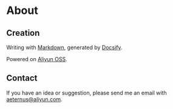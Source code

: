 # About

## Creation

Writing with [Markdown](https://www.markdownguide.org/), generated by [Docsify](https://docsify.js.org/).

Powered on [Aliyun OSS](https://www.aliyun.com/).

## Contact

If you have an idea or suggestion, please send me an email with aeternus@aliyun.com.
